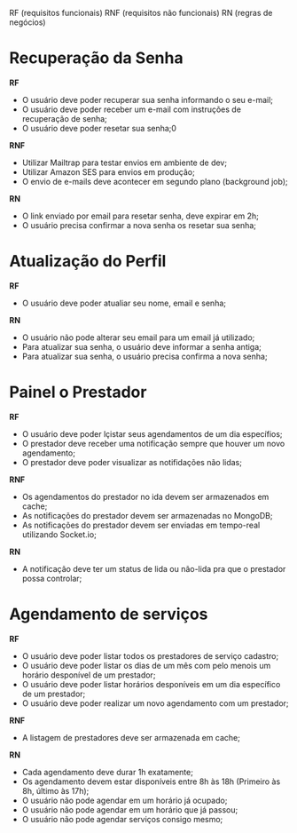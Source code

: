 RF (requisitos funcionais)
RNF (requisitos não funcionais)
RN (regras de negócios)

# Recuperação da Senha

  **RF**

  - O usuário deve poder recuperar sua senha informando o seu e-mail;
  - O usuário deve poder receber um e-mail com instruções de recuperação de senha;
  - O usuário deve poder resetar sua senha;0

  **RNF**

  - Utilizar Mailtrap para testar envios em ambiente de dev;
  - Utilizar Amazon SES para envios em produção;
  - O envio de e-mails deve acontecer em segundo plano (background job);

  **RN**

  - O link enviado por email para resetar senha, deve expirar em 2h;
  - O usuário precisa confirmar a nova senha os resetar sua senha;


# Atualização do Perfil

  **RF**

  - O usuário deve poder atualiar seu nome, email e senha;

  **RN**

  - O usuário não pode alterar seu email para um email já utilizado;
  - Para atualizar sua senha, o usuário deve informar a senha antiga;
  - Para atualizar sua senha, o usuário precisa confirma a nova senha;


# Painel o Prestador

  **RF**

  - O usuário deve poder lçistar seus agendamentos de um dia específios;
  - O prestador deve receber uma notificação sempre que houver um novo agendamento;
  - O prestador deve poder visualizar as notifidações não lidas;

  **RNF**

  - Os agendamentos do prestador no ida devem ser armazenados em cache;
  - As notificações do prestador devem ser armazenadas no MongoDB;
  - As notificações do prestador devem ser enviadas em tempo-real utilizando Socket.io;

  **RN**

  - A notificação deve ter um status de lida ou não-lida pra que o prestador possa controlar;


# Agendamento de serviços

  **RF**

  - O usuário deve poder listar todos os prestadores de serviço cadastro;
  - O usuário deve poder listar os dias de um mês com pelo menois um horário desponível de um prestador;
  - O usuário deve poder listar horários desponíveis em um dia específico de um prestador;
  - O usuário deve poder realizar um novo agendamento com um prestador;

  **RNF**

  - A listagem de prestadores deve ser armazenada em cache;

  **RN**

  - Cada agendamento deve durar 1h exatamente;
  - Os agendamento devem estar disponíveis entre 8h às 18h (Primeiro às 8h, último às 17h);
  - O usuário não pode agendar em um horário já ocupado;
  - O usuário não pode agendar em um horário que já passou;
  - O usuário não pode agendar serviços consigo mesmo;



